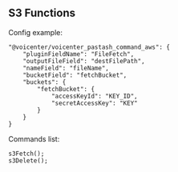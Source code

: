 S3 Functions
---

Config example:
````
"@voicenter/voicenter_pastash_command_aws": {
    "pluginFieldName": "FileFetch",
    "outputFileField": "destFilePath",
    "nameField": "fileName",
    "bucketField": "fetchBucket",
    "buckets": {
        "fetchBucket": {
            "accessKeyId": "KEY_ID",
            "secretAccessKey": "KEY"
        }
    }
}
````

Commands list:
````
s3Fetch();
s3Delete();
````